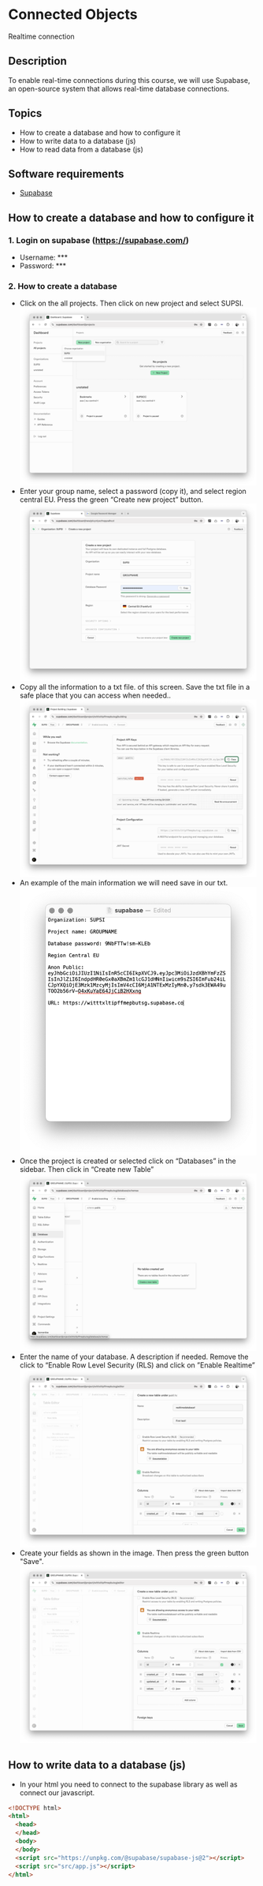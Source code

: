 # Connected Objects
Realtime connection

## Description
To enable real-time connections during this course, we will use Supabase, an open-source system that allows real-time database connections.

## Topics
- How to create a database and how to configure it
- How to write data to a database (js)
- How to read data from a database (js)

## Software requirements
- [Supabase](https://supabase.com/)

## How to create a database and how to configure it 
### 1. Login on supabase (https://supabase.com/)
- Username: ***
- Password: ***

### 2. How to create a database
- Click on the all projects. Then click on new project and select SUPSI.
![supabase](https://github.com/leonardoa/maind-2025/blob/main/assets/supabase/1.png?raw=true)
- Enter your group name, select a password (copy it), and select region central EU. Press the green “Create new project” button.
![supabase](https://github.com/leonardoa/maind-2025/blob/main/assets/supabase/2.png?raw=true)
- Copy all the information to a txt file. of this screen. Save the txt file in a safe place that you can access when needed..
![supabase](https://github.com/leonardoa/maind-2025/blob/main/assets/supabase/3.png?raw=true)
- An example of the main information we will need save in our txt.
![supabase](https://github.com/leonardoa/maind-2025/blob/main/assets/supabase/4.png?raw=true)
- Once the project is created or selected click on “Databases” in the sidebar. Then click in “Create new Table”
![supabase](https://github.com/leonardoa/maind-2025/blob/main/assets/supabase/5.png?raw=true)
- Enter the name of your database. A description if needed. Remove the click to “Enable Row Level Security (RLS) and click on ”Enable Realtime”
![supabase](https://github.com/leonardoa/maind-2025/blob/main/assets/supabase/6.png?raw=true)
- Create your fields as shown in the image. Then press the green button "Save".
![supabase](https://github.com/leonardoa/maind-2025/blob/main/assets/supabase/7.png?raw=true)

## How to write data to a database (js)
- In your html you need to connect to the supabase library as well as connect our javascript.
```html
<!DOCTYPE html>
<html>
  <head>
  </head>
  <body>
  </body>
  <script src="https://unpkg.com/@supabase/supabase-js@2"></script>
  <script src="src/app.js"></script>
</html>
```